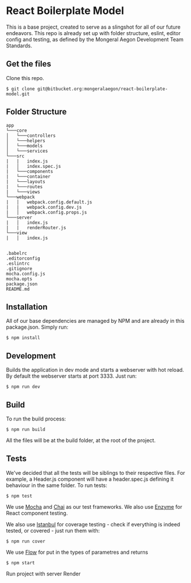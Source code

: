 # React Boilerplate Model

This is a base project, created to serve as a slingshot for all of our future endeavors. This repo is already set up with folder structure, eslint, editor config and testing, as defined by the Mongeral Aegon Development Team Standards.

## Get the files

Clone this repo.

```
$ git clone git@bitbucket.org:mongeralaegon/react-boilerplate-model.git
```

## Folder Structure

```
app
└───core
│   └───controllers
│   └───helpers
│   └───models
│   └───services
└───src
|   |   index.js
|   │   index.spec.js
|   └───components
|   └───container
|   └───layouts
|   └───routes
|   └───views
└───webpack
|   │   webpack.config.default.js
|   |   webpack.config.dev.js  
|   │   webpack.config.props.js
└───server
|   │   index.js
|   |   renderRouter.js
└───view
|   │   index.js


.babelrc
.editorconfig
.eslintrc
.gitignore
mocha.config.js
mocha.opts
package.json
README.md
```

## Installation

All of our base dependencies are managed by NPM and are already in this package.json. Simply run:

```
$ npm install
```

## Development

Builds the application in dev mode and starts a webserver with hot reload. By default the webserver starts at port 3333.
Just run:

```
$ npm run dev
```

## Build

To run the build process:

```
$ npm run build
```

All the files will be at the build folder, at the root of the project.

## Tests

We've decided that all the tests will be siblings to their respective files. For example, a Header.js component will have a header.spec.js defining it behaviour in the same folder. To run tests:

```
$ npm test
```

We use [Mocha](https://mochajs.org/) and [Chai](http://chaijs.com/) as our test frameworks. We also use [Enzyme](https://github.com/airbnb/enzyme) for React component testing.

We also use [Istanbul](https://istanbul.js.org/) for coverage testing - check if everything is indeed tested, or covered - just run them with:

```
$ npm run cover
```

We use [Flow](https://flowtype.org) for put in the types of parametres and returns

```
$ npm start
```

Run project with server Render

